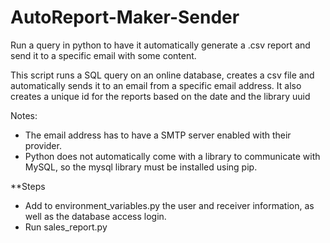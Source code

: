 # AutoReport-Maker-Sender
Run a query in python to have it automatically generate a .csv report and send it to a specific email with some content.

This script runs a SQL query on an online database, creates a csv file and automatically sends it to an email from a specific email address.
It also creates a unique id for the reports based on the date and the library uuid

Notes: 
- The email address has to have a SMTP server enabled with their provider.
- Python does not automatically come with a library to communicate with MySQL, so the mysql library must be installed using pip.


**Steps
- Add to environment_variables.py the user and receiver information, as well as the database access login.
- Run sales_report.py
